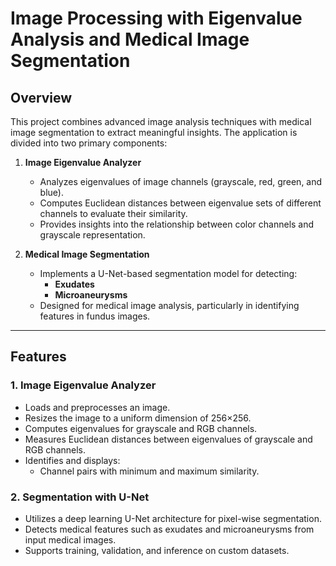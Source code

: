 # Image Processing with Eigenvalue Analysis and Medical Image Segmentation  

## Overview  
This project combines advanced image analysis techniques with medical image segmentation to extract meaningful insights. The application is divided into two primary components:  

1. **Image Eigenvalue Analyzer**  
   - Analyzes eigenvalues of image channels (grayscale, red, green, and blue).  
   - Computes Euclidean distances between eigenvalue sets of different channels to evaluate their similarity.  
   - Provides insights into the relationship between color channels and grayscale representation.  

2. **Medical Image Segmentation**  
   - Implements a U-Net-based segmentation model for detecting:  
     - **Exudates**  
     - **Microaneurysms**  
   - Designed for medical image analysis, particularly in identifying features in fundus images.  

---

## Features  

### 1. **Image Eigenvalue Analyzer**  
- Loads and preprocesses an image.  
- Resizes the image to a uniform dimension of 256×256.  
- Computes eigenvalues for grayscale and RGB channels.  
- Measures Euclidean distances between eigenvalues of grayscale and RGB channels.  
- Identifies and displays:  
  - Channel pairs with minimum and maximum similarity.  

### 2. **Segmentation with U-Net**  
- Utilizes a deep learning U-Net architecture for pixel-wise segmentation.  
- Detects medical features such as exudates and microaneurysms from input medical images.  
- Supports training, validation, and inference on custom datasets.
